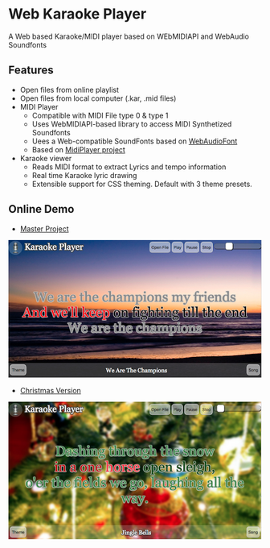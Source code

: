 # Web Karaoke Player

A Web based Karaoke/MIDI player based on WEbMIDIAPI and WebAudio Soundfonts

## Features

* Open files from online playlist 
* Open files from local computer (.kar, .mid files)
* MIDI Player
  * Compatible with MIDI File type 0 & type 1
  * Uses WebMIDIAPI-based library to access MIDI Synthetized Soundfonts
  * Uees a Web-compatible SoundFonts based on [WebAudioFont](https://github.com/surikov/webaudiofont)
  * Based on [MidiPlayer project](https://github.com/fraigo/javascript-midi-player)
* Karaoke viewer
  * Reads MIDI format to extract Lyrics and tempo information
  * Real time Karaoke lyric drawing
  * Extensible support for CSS theming. Default with 3 theme presets.



## Online Demo

* [Master Project](https://fraigo.github.io/karaoke-player/)

![](screenshots/webkaraoke01.png)


* [Christmas Version](https://web-karaoke.herokuapp.com/)

![](screenshots/webkaraoke02.png)


